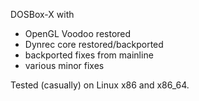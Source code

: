 DOSBox-X with

- OpenGL Voodoo restored
- Dynrec core restored/backported
- backported fixes from mainline
- various minor fixes

Tested (casually) on Linux x86 and x86_64.
